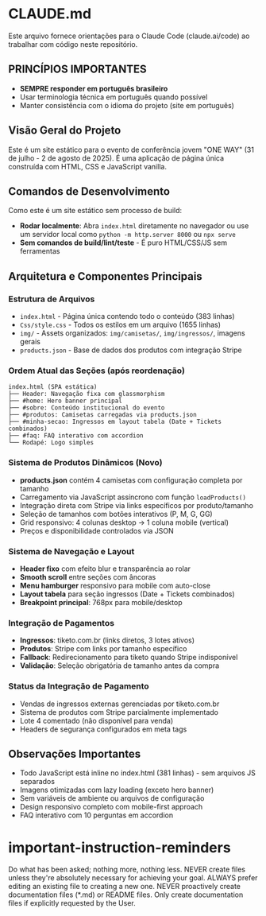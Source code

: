 # CLAUDE.md

Este arquivo fornece orientações para o Claude Code (claude.ai/code) ao trabalhar com código neste repositório.

## PRINCÍPIOS IMPORTANTES
- **SEMPRE responder em português brasileiro**
- Usar terminologia técnica em português quando possível
- Manter consistência com o idioma do projeto (site em português)

## Visão Geral do Projeto
Este é um site estático para o evento de conferência jovem "ONE WAY" (31 de julho - 2 de agosto de 2025). É uma aplicação de página única construída com HTML, CSS e JavaScript vanilla.

## Comandos de Desenvolvimento
Como este é um site estático sem processo de build:
- **Rodar localmente**: Abra `index.html` diretamente no navegador ou use um servidor local como `python -m http.server 8000` ou `npx serve`
- **Sem comandos de build/lint/teste** - É puro HTML/CSS/JS sem ferramentas

## Arquitetura e Componentes Principais

### Estrutura de Arquivos
- `index.html` - Página única contendo todo o conteúdo (383 linhas)
- `Css/style.css` - Todos os estilos em um arquivo (1655 linhas)
- `img/` - Assets organizados: `img/camisetas/`, `img/ingressos/`, imagens gerais
- `products.json` - Base de dados dos produtos com integração Stripe

### Ordem Atual das Seções (após reordenação)
```
index.html (SPA estática)
├── Header: Navegação fixa com glassmorphism
├── #home: Hero banner principal
├── #sobre: Conteúdo institucional do evento
├── #produtos: Camisetas carregadas via products.json
├── #minha-secao: Ingressos em layout tabela (Date + Tickets combinados)
├── #faq: FAQ interativo com accordion
└── Rodapé: Logo simples
```

### Sistema de Produtos Dinâmicos (Novo)
- **products.json** contém 4 camisetas com configuração completa por tamanho
- Carregamento via JavaScript assíncrono com função `loadProducts()`
- Integração direta com Stripe via links específicos por produto/tamanho
- Seleção de tamanhos com botões interativos (P, M, G, GG)
- Grid responsivo: 4 colunas desktop → 1 coluna mobile (vertical)
- Preços e disponibilidade controlados via JSON

### Sistema de Navegação e Layout
- **Header fixo** com efeito blur e transparência ao rolar
- **Smooth scroll** entre seções com âncoras
- **Menu hamburger** responsivo para mobile com auto-close
- **Layout tabela** para seção ingressos (Date + Tickets combinados)
- **Breakpoint principal**: 768px para mobile/desktop

### Integração de Pagamentos
- **Ingressos**: tiketo.com.br (links diretos, 3 lotes ativos)
- **Produtos**: Stripe com links por tamanho específico
- **Fallback**: Redirecionamento para tiketo quando Stripe indisponível
- **Validação**: Seleção obrigatória de tamanho antes da compra

### Status da Integração de Pagamento
- Vendas de ingressos externas gerenciadas por tiketo.com.br
- Sistema de produtos com Stripe parcialmente implementado
- Lote 4 comentado (não disponível para venda)
- Headers de segurança configurados em meta tags

## Observações Importantes
- Todo JavaScript está inline no index.html (381 linhas) - sem arquivos JS separados
- Imagens otimizadas com lazy loading (exceto hero banner)
- Sem variáveis de ambiente ou arquivos de configuração
- Design responsivo completo com mobile-first approach
- FAQ interativo com 10 perguntas em accordion

# important-instruction-reminders
Do what has been asked; nothing more, nothing less.
NEVER create files unless they're absolutely necessary for achieving your goal.
ALWAYS prefer editing an existing file to creating a new one.
NEVER proactively create documentation files (*.md) or README files. Only create documentation files if explicitly requested by the User.